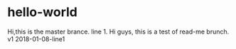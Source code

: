 # hello-world
Hi,this is the master brance.
line 1.
Hi guys, this is a test of read-me brunch. v1
2018-01-08-line1
